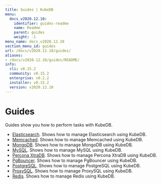 ```yaml
---
title: Guides | KubeDB
menu:
  docs_v2020.12.10:
    identifier: guides-readme
    name: Readme
    parent: guides
    weight: -1
menu_name: docs_v2020.12.10
section_menu_id: guides
url: /docs/v2020.12.10/guides/
aliases:
- /docs/v2020.12.10/guides/README/
info:
  cli: v0.15.2
  community: v0.15.2
  enterprise: v0.2.2
  installer: v0.15.2
  version: v2020.12.10
---
```


# Guides

Guides show you how to perform tasks with KubeDB.

- [Elasticsearch](/docs/v2020.12.10/guides/elasticsearch/README). Shows how to manage Elasticsearch using KubeDB.
- [Memcached](/docs/v2020.12.10/guides/memcached/README). Shows how to manage Memcached using KubeDB.
- [MongoDB](/docs/v2020.12.10/guides/mongodb/README). Shows how to manage MongoDB using KubeDB.
- [MySQL](/docs/v2020.12.10/guides/mysql/README). Shows how to manage MySQL using KubeDB.
- [Percona XtraDB](/docs/v2020.12.10/guides/percona-xtradb/README). Shows how to manage Percona XtraDB using KubeDB.
- [PgBouncer](/docs/v2020.12.10/guides/pgbouncer/README). Shows how to manage PgBouncer using KubeDB.
- [PostgreSQL](/docs/v2020.12.10/guides/postgres/README). Shows how to manage PostgreSQL using KubeDB.
- [ProxySQL](/docs/v2020.12.10/guides/proxysql/README). Shows how to manage ProxySQL using KubeDB.
- [Redis](/docs/v2020.12.10/guides/redis/README). Shows how to manage Redis using KubeDB.
